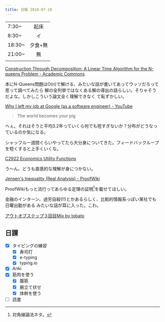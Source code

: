 ```yaml
---
title: 日報 2018-07-10
---
```


|        |         |
| :-     | :-:     |
| 7:30~  | 起床    |
| 8:30~  | イ      |
| 18:30~ | 夕食+無 |
| 21:00~ | 無      |
| |         |

[Construction Through Decomposition: A Linear Time Algorithm for the N-queens Problem - Academic Commons](https://academiccommons.columbia.edu/catalog/ac:164140)

本にN-Queens問題はO(n)で解ける、みたいな話が書いてあってウッソだろって思って調べてみたら
解の全列挙ではなくある解の導出の話らしい。そりゃそうだよな。しかしこういう論文全く理解できなく
て恥ずかしい。

[Why I left my job at Google (as a software engineer) - YouTube](https://www.youtube.com/watch?v=EcojyBV4QJ4)

> The world becomes your pig

へぇ。それはそうと平均3.2年っていくら何でも短すぎないか？分布がどうなっているのか気になる。

シャッフル一週間ぐらいやってたら大分身についてきた。フィードバックループを短くすると上手くいくな。

[C2922 Economics Utility Functions](http://www.macs.hw.ac.uk/macshome/ams/msc_actsci/utility_final.pdf)

う〜ん、どうも直感的な理解が身につかない。

[Jensen's Inequality (Real Analysis) - ProofWiki](https://proofwiki.org/wiki/Jensen%27s_Inequality_(Real_Analysis))

ProofWikiもっと流行ってあらゆる定理の証明[^goedel]を載せてほしい。

[^goedel]: 対角線論法ネタ。

金融のインターン、過労自殺(!!)とかあるらしく、比較的情報系っぽい某社でも日曜出勤がある
みたいな話が耳に入った。こわ。

[アウトオブステップ３回目Mix by tobato](https://soundcloud.com/tobato/3-mix)

## 日課

- [x] タイピングの練習
	+ [x] 寿司打
	+ [x] e-typing
	+ [x] typing.io
- [x] Anki
- [x] 筋肉を使う
	+ [x] 腹筋
	+ [x] 腕立て伏せ
	+ [x] 体幹を使う
- [ ] 読書
